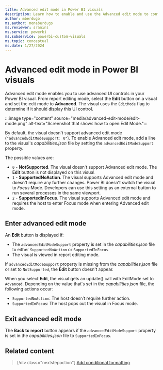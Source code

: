 ```yaml
---
title: Advanced edit mode in Power BI visuals
description: Learn how to enable and use the Advanced edit mode to configure advanced UI controls in Power BI visuals.
author: mberdugo
ms.author: monaberdugo
ms.reviewer: sranins
ms.service: powerbi
ms.subservice: powerbi-custom-visuals
ms.topic: conceptual
ms.date: 1/27/2024
---
```


# Advanced edit mode in Power BI visuals

Advanced edit mode enables you to use advanced UI controls in your Power BI visual. From report editing mode, select the **Edit** button on a visual and set the edit mode to **Advanced**. The visual uses the `EditMode` flag to determine if it should display this UI control.

:::image type="content" source="media/advanced-edit-mode/edit-mode.png" alt-text="Screenshot that shows how to open Edit Mode.":::

By default, the visual doesn't support advanced edit mode (`"advancedEditModeSupport: 0"`). To enable Advanced edit mode, add a line to the visual's *capabilities.json* file by setting the `advancedEditModeSupport` property.

The possible values are:

- `0` - **NotSupported**. The visual doesn't support Advanced edit mode. The **Edit** button is not displayed on this visual.
- `1` - **SupportedNoAction**. The visual supports Advanced edit mode and doesn't require any further changes.
Power BI doesn't switch the visual to *Focus* Mode. Developers can use this setting as an external button to run several processes in the same viewport.
- `2` - **SupportedInFocus**. The visual supports Advanced edit mode and requires the host to enter Focus mode when entering Advanced edit mode.

## Enter advanced edit mode

An **Edit** button is displayed if:

- The `advancedEditModeSupport` property is set in the *capabilities.json* file to either `SupportedNoAction` or `SupportedInFocus`.
- The visual is viewed in report editing mode.

If `advancedEditModeSupport` property is missing from the *capabilities.json* file or set to `NotSupported`, the **Edit** button doesn't appear.

When you select **Edit**, the visual gets an update() call with EditMode set to `Advanced`. Depending on the value that's set in the *capabilities.json* file, the following actions occur:

- `SupportedNoAction`: The host doesn’t require further action.
- `SupportedInFocus`: The host pops out the visual in Focus mode.

## Exit advanced edit mode

The **Back to report** button appears if the `advancedEditModeSupport` property is set in the *capabilities.json* file to `SupportedInFocus`.

## Related content

> [!div class="nextstepaction"]
> [Add conditional formatting](conditional-format.md)